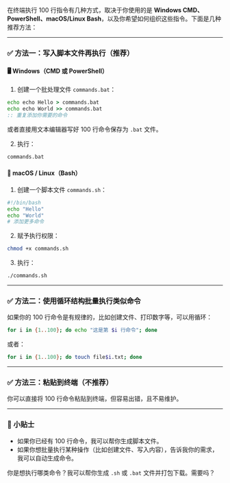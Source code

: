 在终端执行 100 行指令有几种方式，取决于你使用的是 **Windows CMD、PowerShell、macOS/Linux Bash**，以及你希望如何组织这些指令。下面是几种推荐方法：

---

### ✅ 方法一：写入脚本文件再执行（推荐）

#### 🖥️ Windows（CMD 或 PowerShell）

1. 创建一个批处理文件 `commands.bat`：

```bat
echo echo Hello > commands.bat
echo echo World >> commands.bat
:: 重复添加你需要的命令
```

或者直接用文本编辑器写好 100 行命令保存为 `.bat` 文件。

2. 执行：

```cmd
commands.bat
```

#### 🍎 macOS / Linux（Bash）

1. 创建一个脚本文件 `commands.sh`：

```bash
#!/bin/bash
echo "Hello"
echo "World"
# 添加更多命令
```

2. 赋予执行权限：

```bash
chmod +x commands.sh
```

3. 执行：

```bash
./commands.sh
```

---

### ✅ 方法二：使用循环结构批量执行类似命令

如果你的 100 行命令是有规律的，比如创建文件、打印数字等，可以用循环：

```bash
for i in {1..100}; do echo "这是第 $i 行命令"; done
```

或者：

```bash
for i in {1..100}; do touch file$i.txt; done
```

---

### ✅ 方法三：粘贴到终端（不推荐）

你可以直接将 100 行命令粘贴到终端，但容易出错，且不易维护。

---

### 🧠 小贴士

- 如果你已经有 100 行命令，我可以帮你生成脚本文件。
- 如果你想批量执行某种操作（比如创建文件、写入内容），告诉我你的需求，我可以自动生成命令。

你是想执行哪类命令？我可以帮你生成 `.sh` 或 `.bat` 文件并打包下载。需要吗？
